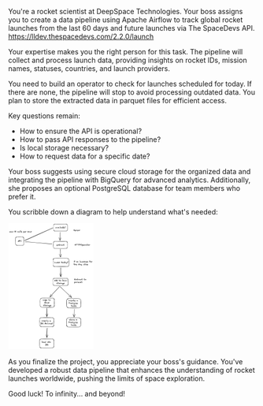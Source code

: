 You're a rocket scientist at DeepSpace Technologies. Your boss assigns you to create a data pipeline using Apache Airflow to track global rocket launches from the last 60 days and future launches via The SpaceDevs API.
https://lldev.thespacedevs.com/2.2.0/launch 

Your expertise makes you the right person for this task. The pipeline will collect and process launch data, providing insights on rocket IDs, mission names, statuses, countries, and launch providers.

You need to build an operator to check for launches scheduled for today. If there are none, the pipeline will stop to avoid processing outdated data. You plan to store the extracted data in parquet files for efficient access.

Key questions remain:
- How to ensure the API is operational?
- How to pass API responses to the pipeline?
- Is local storage necessary?
- How to request data for a specific date?

Your boss suggests using secure cloud storage for the organized data and integrating the pipeline with BigQuery for advanced analytics. Additionally, she proposes an optional PostgreSQL database for team members who prefer it.

You scribble down a diagram to help understand what's needed:

<img src="./images/capstone/capston.png" style="zoom: 25%;" />


As you finalize the project, you appreciate your boss's guidance. You've developed a robust data pipeline that enhances the understanding of rocket launches worldwide, pushing the limits of space exploration.

Good luck! 
To infinity... and beyond! 